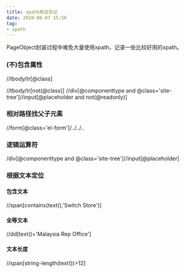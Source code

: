 ```yaml
---
title: xpath用法杂记
date: 2018-06-07 15:56
tag: 
- xpath
---
```

PageObject封装过程中难免大量使用xpath，记录一些比较好用的xpath。
<!--more-->
### (不)包含属性
//tbody/tr[@class]

//tbody/tr[not(@class)]
//div[@componenttype and @class='site-tree']//input[@placeholder and not(@readonly)]

### 相对路径找父子元素
//form[@class='el-form']/../../..

### 逻辑运算符
/div[@componenttype and @class='site-tree']//input[@placeholder]

### 根据文本定位
#### 包含文本
//span[contains(text(),'Switch Store')]
#### 全等文本
//dd[text()='Malaysia Rep Office']  
#### 文本长度
//span[string-length(text())>12]
